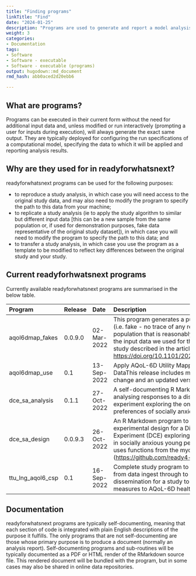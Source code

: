 ```yaml
---
title: "Finding programs"
linkTitle: "Find"
date: "2024-01-25"
description: "Programs are used to generate and report a model analysis."
weight: 3
categories: 
- Documentation
tags: 
- Software
- Software - executable
- Software - executable (programs)
output: hugodown::md_document
rmd_hash: abb0aced2d20ebb6

---
```


## What are programs?

Programs can be executed in their current form without the need for additional input data and, unless modified or run interactively (prompting a user for inputs during execution), will always generate the exact same output. They are typically deployed for configuring the run specifications of a computational model, specifying the data to which it will be applied and reporting analysis results.

## Why are they used for in readyforwhatsnext?

readyforwhatsnext programs can be used for the following purposes:

-   to reproduce a study analysis, in which case you will need access to the original study data, and may also need to modify the program to specify the path to this data from your machine;
-   to replicate a study analysis (ie to apply the study algorithm to similar but different input data \[this can be a new sample from the same population or, if used for demonstration purposes, fake data representative of the original study dataset\]), in which case you will need to modify the program to specify the path to this data; and
-   to transfer a study analysis, in which case you use the program as a template to be modified to reflect key differences between the original study and your study.

## Current readyforhwatsnext programs

Currently available readyforwhatsnext programs are summarised in the below table.

<html>


<body>






<div id="header">




</div>


<table class="table table-hover table-condensed" style="margin-left: auto; margin-right: auto;">
<thead>
<tr>
<th style="text-align:left;">
Program
</th>
<th style="text-align:left;">
Release
</th>
<th style="text-align:left;">
Date
</th>
<th style="text-align:left;">
Description
</th>
<th style="text-align:left;">
Source
</th>
</tr>
</thead>
<tbody>
<tr>
<td style="text-align:left;">
aqol6dmap_fakes
</td>
<td style="text-align:left;">
0.0.9.0
</td>
<td style="text-align:left;">
02-Mar-2022
</td>
<td style="text-align:left;">
This program generates a purely synthetic (i.e. fake - no trace of any
real records) population that is reasonably representative of the input
data we used for the utility mapping study described in the article <a href="https://doi.org/10.1101/2021.07.07.21260129" class="uri">https://doi.org/10.1101/2021.07.07.21260129</a>.
</td>
<td style="text-align:left;">
<a href="https://github.com/ready4-dev/aqol6dmap_fakes" style="     ">Dev</a>,
<a href="https://doi.org/10.5281/zenodo.6321821" style="     ">Archive</a>
</td>
</tr>
<tr>
<td style="text-align:left;">
aqol6dmap_use
</td>
<td style="text-align:left;">
0.1
</td>
<td style="text-align:left;">
13-Sep-2022
</td>
<td style="text-align:left;">
Apply AQoL-6D Utility Mapping Models To New DataThis release includes
minor formatting change and an updated version number.
</td>
<td style="text-align:left;">
<a href="https://github.com/ready4-dev/aqol6dmap_use" style="     ">Dev</a>,
<a href="https://doi.org/10.5281/zenodo.7073433" style="     ">Archive</a>
</td>
</tr>
<tr>
<td style="text-align:left;">
dce_sa_analysis
</td>
<td style="text-align:left;">
0.1.1
</td>
<td style="text-align:left;">
27-Oct-2022
</td>
<td style="text-align:left;">
A self-documenting R Markdown program for analysing responses to a
discrete choice experiment exploring the online help-seeking preferences
of socially anxious young people.
</td>
<td style="text-align:left;">
<a href="https://github.com/ready4-dev/dce_sa_analysis" style="     ">Dev</a>,
<a href="https://doi.org/10.5281/zenodo.7259735" style="     ">Archive</a>
</td>
</tr>
<tr>
<td style="text-align:left;">
dce_sa_design
</td>
<td style="text-align:left;">
0.0.9.3
</td>
<td style="text-align:left;">
26-Oct-2022
</td>
<td style="text-align:left;">
An R Markdown program to create the experimental design for a Discrete
Choice Experiment (DCE) exploring online help seeking in socially
anxious young people.This release uses functions from the mychoice R
package (<a href="https://github.com/ready4-dev/mychoice" class="uri">https://github.com/ready4-dev/mychoice</a>).
</td>
<td style="text-align:left;">
<a href="https://github.com/ready4-dev/dce_sa_design" style="     ">Dev</a>,
<a href="https://doi.org/10.5281/zenodo.7252203" style="     ">Archive</a>
</td>
</tr>
<tr>
<td style="text-align:left;">
ttu_lng_aqol6_csp
</td>
<td style="text-align:left;">
0.1
</td>
<td style="text-align:left;">
16-Sep-2022
</td>
<td style="text-align:left;">
Complete study program to reproduce all steps from data ingest through
to results dissemination for a study to map mental health measures to
AQoL-6D health utility.
</td>
<td style="text-align:left;">
<a href="https://github.com/ready4-dev/ttu_lng_aqol6_csp" style="     ">Dev</a>,
<a href="https://doi.org/10.5281/zenodo.7073428" style="     ">Archive</a>
</td>
</tr>
</tbody>
</table>





<script>

// add bootstrap table styles to pandoc tables
function bootstrapStylePandocTables() {
  $('tr.odd').parent('tbody').parent('table').addClass('table table-condensed');
}
$(document).ready(function () {
  bootstrapStylePandocTables();
});


</script>

<!-- tabsets -->

<script>
$(document).ready(function () {
  window.buildTabsets("TOC");
});

$(document).ready(function () {
  $('.tabset-dropdown > .nav-tabs > li').click(function () {
    $(this).parent().toggleClass('nav-tabs-open');
  });
});
</script>

<!-- code folding -->


<!-- dynamically load mathjax for compatibility with self-contained -->
<script>
  (function () {
    var script = document.createElement("script");
    script.type = "text/javascript";
    script.src  = "https://mathjax.rstudio.com/latest/MathJax.js?config=TeX-AMS-MML_HTMLorMML";
    document.getElementsByTagName("head")[0].appendChild(script);
  })();
</script>

</body>
</html>

## Documentation

readyforwhatsnext programs are typically self-documenting, meaning that each section of code is integrated with plain English descriptions of the purpose it fulfills. The only programs that are not self-documenting are those whose primary purpose is to produce a document (normally an analysis report). Self-documenting programs and sub-routines will be typically documented as a PDF or HTML render of the RMarkdown source file. This rendered document will be bundled with the program, but in some cases may also be shared in online data repositories.

